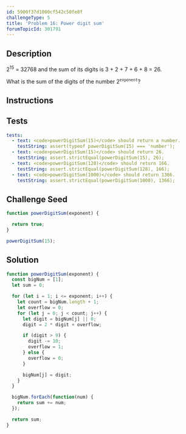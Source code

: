 ```yaml
---
id: 5900f37d1000cf542c50fe8f
challengeType: 5
title: 'Problem 16: Power digit sum'
forumTopicId: 301791
---
```


## Description

<section id='description'>

2<sup>15</sup> = 32768 and the sum of its digits is 3 + 2 + 7 + 6 + 8 = 26.

What is the sum of the digits of the number 2<sup><code>exponent</code></sup>?

</section>

## Instructions

<section id='instructions'>

</section>

## Tests

<section id='tests'>

```yml
tests:
  - text: <code>powerDigitSum(15)</code> should return a number.
    testString: assert(typeof powerDigitSum(15) === 'number');
  - text: <code>powerDigitSum(15)</code> should return 26.
    testString: assert.strictEqual(powerDigitSum(15), 26);
  - text: <code>powerDigitSum(128)</code> should return 166.
    testString: assert.strictEqual(powerDigitSum(128), 166);
  - text: <code>powerDigitSum(1000)</code> should return 1366.
    testString: assert.strictEqual(powerDigitSum(1000), 1366);

```

</section>

## Challenge Seed

<section id='challengeSeed'>

<div id='js-seed'>

```js
function powerDigitSum(exponent) {

  return true;
}

powerDigitSum(15);
```

</div>

</section>

## Solution

<section id='solution'>

```js
function powerDigitSum(exponent) {
  const bigNum = [1];
  let sum = 0;

  for (let i = 1; i <= exponent; i++) {
    let count = bigNum.length + 1;
    let overflow = 0;
    for (let j = 0; j < count; j++) {
      let digit = bigNum[j] || 0;
      digit = 2 * digit + overflow;

      if (digit > 9) {
        digit -= 10;
        overflow = 1;
      } else {
        overflow = 0;
      }

      bigNum[j] = digit;
    }
  }

  bigNum.forEach(function(num) {
    return sum += num;
  });

  return sum;
}
```

</section>
